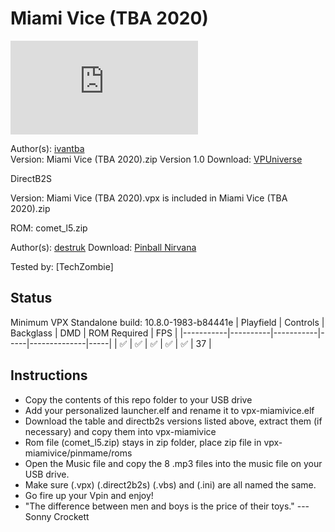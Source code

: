 # Miami Vice (TBA 2020)

![Table Preview](https://www.vpforums.org/index.php?app=downloads&module=display&section=screenshot&record=75396&id=14925&full=1)

Author(s): [ivantba](https://www.vpforums.org/index.php?showuser=123858)  
Version:  Miami Vice (TBA 2020).zip Version 1.0
Download:  [VPUniverse](https://www.vpforums.org/index.php?app=downloads&showfile=14925)

DirectB2S

Version: 
Miami Vice (TBA 2020).vpx is included in Miami Vice (TBA 2020).zip


ROM:
comet_l5.zip

Author(s): [destruk](https://www.vpforums.org/index.php?showuser=5)
Download:  [Pinball Nirvana](https://pinballnirvana.com/forums/resources/mav_402.2065/)

Tested by:
[TechZombie]

## Status 

Minimum VPX Standalone build: 10.8.0-1983-b84441e
| Playfield | Controls | Backglass | DMD | ROM Required | FPS | 
|-----------|----------|-----------|-----|--------------|-----|
| :white_check_mark: | :white_check_mark: | :white_check_mark: | :white_check_mark: | :white_check_mark: | 37 |

## Instructions

- Copy the contents of this repo folder to your USB drive
- Add your personalized launcher.elf and rename it to vpx-miamivice.elf
- Download the table and directb2s versions listed above, extract them (if necessary) and copy them into vpx-miamivice
- Rom file (comet_l5.zip) stays in zip folder, place zip file in vpx-miamivice/pinmame/roms
- Open the Music file and copy the 8 .mp3 files into the music file on your USB drive.
- Make sure (.vpx) (.direct2b2s) (.vbs) and (.ini) are all named the same. 
- Go fire up your Vpin and enjoy!
- "The difference between men and boys is the price of their toys." ---Sonny Crockett